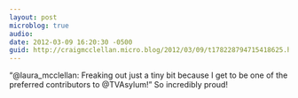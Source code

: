 ```yaml
---
layout: post
microblog: true
audio: 
date: 2012-03-09 16:20:30 -0500
guid: http://craigmcclellan.micro.blog/2012/03/09/t178228794715418625.html
---
```

“@laura_mcclellan: Freaking out just a tiny bit because I get to be one of the preferred contributors to @TVAsylum!” So incredibly proud!
